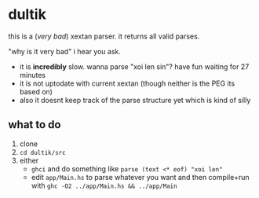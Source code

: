 # dultik

this is a (*very bad*) xextan parser. it returns all valid parses.

"why is it very bad" i hear you ask.
- it is **incredibly** slow. wanna parse "xoi len sin"? have fun waiting for 27 minutes
- it is not uptodate with current xextan (though neither is the PEG its based on)
- also it doesnt keep track of the parse structure yet which is kind of silly
## what to do

1. clone
2. `cd dultik/src`
3. either
   - `ghci` and do something like `parse (text <* eof) "xoi len"`
   - edit `app/Main.hs` to parse whatever you want and then compile+run with `ghc -O2 ../app/Main.hs && ../app/Main`
